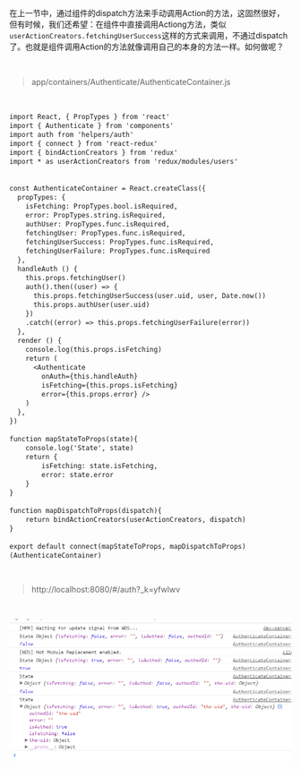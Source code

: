 在上一节中，通过组件的dispatch方法来手动调用Action的方法，这固然很好，但有时候，我们还希望：在组件中直接调用Actiong方法，类似`userActionCreators.fetchingUserSuccess`这样的方式来调用，不通过dispatch了。也就是组件调用Action的方法就像调用自己的本身的方法一样。如何做呢？

<br>

> app/containers/Authenticate/AuthenticateContainer.js

<br>

	import React, { PropTypes } from 'react'
	import { Authenticate } from 'components'
	import auth from 'helpers/auth'
	import { connect } from 'react-redux'
	import { bindActionCreators } from 'redux'
	import * as userActionCreators from 'redux/modules/users'
	
	
	const AuthenticateContainer = React.createClass({
	  propTypes: {
	    isFetching: PropTypes.bool.isRequired,
	    error: PropTypes.string.isRequired,
	    authUser: PropTypes.func.isRequired,
	    fetchingUser: PropTypes.func.isRequired,
	    fetchingUserSuccess: PropTypes.func.isRequired,
	    fetchingUserFailure: PropTypes.func.isRequired
	  },
	  handleAuth () {
	    this.props.fetchingUser()
	    auth().then((user) => {
	      this.props.fetchingUserSuccess(user.uid, user, Date.now())
	      this.props.authUser(user.uid)
	    })
	    .catch((error) => this.props.fetchingUserFailure(error))
	  },
	  render () {
	    console.log(this.props.isFetching)
	    return (
	      <Authenticate
	        onAuth={this.handleAuth}
	        isFetching={this.props.isFetching}
	        error={this.props.error} />
	    )
	  },
	})
	
	function mapStateToProps(state){
	    console.log('State', state)
	    return {
	        isFetching: state.isFetching,
	        error: state.error
	    }
	}
	
	function mapDispatchToProps(dispatch){
	    return bindActionCreators(userActionCreators, dispatch)
	}
	
	export default connect(mapStateToProps, mapDispatchToProps)(AuthenticateContainer)

<br>

> http://localhost:8080/#/auth?_k=yfwlwv

<br>

![](./imgs/25.png)